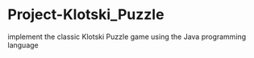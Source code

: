 # Project-Klotski_Puzzle
  implement the classic Klotski Puzzle game using the Java programming  language
